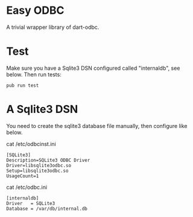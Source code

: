 
# Easy ODBC
A trivial wrapper library of dart-odbc.

# Test
Make sure you have a Sqlite3 DSN configured called "internaldb", see below. Then run tests:

    pub run test

# A Sqlite3 DSN
You need to create the sqlite3 database file manually, then configure like below.

cat /etc/odbcinst.ini

    [SQLite3]
    Description=SQLite3 ODBC Driver
    Driver=libsqlite3odbc.so
    Setup=libsqlite3odbc.so
    UsageCount=1

cat /etc/odbc.ini

    [internaldb]
    Driver   = SQLite3
    Database = /var/db/internal.db
